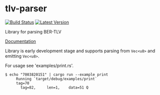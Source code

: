 # tlv-parser
[![Build Status](https://travis-ci.org/lexxvir/tlv-parser.svg?branch=master)](https://travis-ci.org/lexxvir/tlv-parser.svg)
[![Latest Version](https://img.shields.io/crates/v/tlv_parser.svg)](https://crates.io/crates/tlv_parser)

Library for parsing BER-TLV

[Documentation](https://lexxvir.github.io/tlv-parser/tlv_parser/index.html)

Library is early development stage and supports parsing from `Vec<u8>` and emitting `Vec<u8>`.

For usage see 'examples/print.rs'.

```
$ echo "7003820151" | cargo run --example print
     Running `target/debug/examples/print`
	 tag=70
	   tag=82,     len=1,    data=51 Q
```

